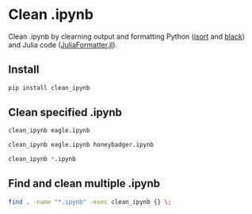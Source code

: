 # Clean .ipynb

Clean .ipynb by clearning output and formatting Python ([isort](https://github.com/timothycrosley/isort) and [black](https://github.com/ambv/black)) and Julia code ([JuliaFormatter.jl](https://github.com/domluna/JuliaFormatter.jl)).

## Install

``` bash
pip install clean_ipynb
```

## Clean specified .ipynb

``` bash
clean_ipynb eagle.ipynb
```

``` bash
clean_ipynb eagle.ipynb honeybadger.ipynb
```

``` bash
clean_ipynb *.ipynb
```

## Find and clean multiple .ipynb

``` bash
find . -name "*.ipynb" -exec clean_ipynb {} \;
```

